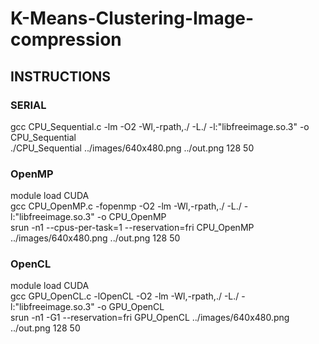 # K-Means-Clustering-Image-compression

## INSTRUCTIONS

### SERIAL
gcc CPU_Sequential.c -lm -O2 -Wl,-rpath,./ -L./ -l:"libfreeimage.so.3" -o CPU_Sequential  
./CPU_Sequential ../images/640x480.png ../out.png 128 50  

### OpenMP
module load CUDA  
gcc CPU_OpenMP.c -fopenmp -O2 -lm -Wl,-rpath,./ -L./ -l:"libfreeimage.so.3" -o CPU_OpenMP  
srun -n1 --cpus-per-task=1 --reservation=fri CPU_OpenMP ../images/640x480.png ../out.png 128 50  

### OpenCL
module load CUDA  
gcc GPU_OpenCL.c -lOpenCL -O2 -lm -Wl,-rpath,./ -L./ -l:"libfreeimage.so.3" -o GPU_OpenCL  
srun -n1 -G1 --reservation=fri GPU_OpenCL ../images/640x480.png ../out.png 128 50  
